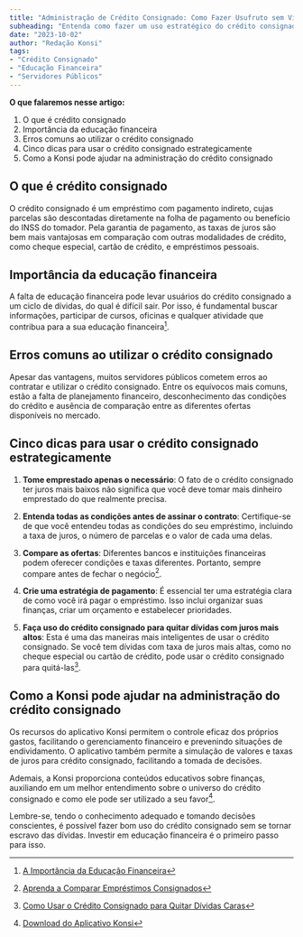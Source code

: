 ```yaml
---
title: "Administração de Crédito Consignado: Como Fazer Usufruto sem Virar Escravo das Dívidas"
subheading: "Entenda como fazer um uso estratégico do crédito consignado para não cair na armadilha do endividamento."
date: "2023-10-02"
author: "Redação Konsi"
tags:
- "Crédito Consignado"
- "Educação Financeira"
- "Servidores Públicos"
---
```


**O que falaremos nesse artigo:**
1. O que é crédito consignado 
2. Importância da educação financeira
3. Erros comuns ao utilizar o crédito consignado 
4. Cinco dicas para usar o crédito consignado estrategicamente
5. Como a Konsi pode ajudar na administração do crédito consignado

## **O que é crédito consignado**

O crédito consignado é um empréstimo com pagamento indireto, cujas parcelas são descontadas diretamente na folha de pagamento ou benefício do INSS do tomador. Pela garantia de pagamento, as taxas de juros são bem mais vantajosas em comparação com outras modalidades de crédito, como cheque especial, cartão de crédito, e empréstimos pessoais.

## **Importância da educação financeira**

A falta de educação financeira pode levar usuários do crédito consignado a um ciclo de dívidas, do qual é difícil sair. Por isso, é fundamental buscar informações, participar de cursos, oficinas e qualquer atividade que contribua para a sua educação financeira[^1^].

## **Erros comuns ao utilizar o crédito consignado** 

Apesar das vantagens, muitos servidores públicos cometem erros ao contratar e utilizar o crédito consignado. Entre os equívocos mais comuns, estão a falta de planejamento financeiro, desconhecimento das condições do crédito e ausência de comparação entre as diferentes ofertas disponíveis no mercado.

## **Cinco dicas para usar o crédito consignado estrategicamente**

1. **Tome emprestado apenas o necessário**: O fato de o crédito consignado ter juros mais baixos não significa que você deve tomar mais dinheiro emprestado do que realmente precisa.

2. **Entenda todas as condições antes de assinar o contrato**: Certifique-se de que você entendeu todas as condições do seu empréstimo, incluindo a taxa de juros, o número de parcelas e o valor de cada uma delas.

3. **Compare as ofertas**: Diferentes bancos e instituições financeiras podem oferecer condições e taxas diferentes. Portanto, sempre compare antes de fechar o negócio[^2^].

4. **Crie uma estratégia de pagamento**: É essencial ter uma estratégia clara de como você irá pagar o empréstimo. Isso inclui organizar suas finanças, criar um orçamento e estabelecer prioridades.

5. **Faça uso do crédito consignado para quitar dívidas com juros mais altos**: Esta é uma das maneiras mais inteligentes de usar o crédito consignado. Se você tem dívidas com taxa de juros mais altas, como no cheque especial ou cartão de crédito, pode usar o crédito consignado para quitá-las[^3^].

## **Como a Konsi pode ajudar na administração do crédito consignado**

Os recursos do aplicativo Konsi permitem o controle eficaz dos próprios gastos, facilitando o gerenciamento financeiro e prevenindo situações de endividamento. O aplicativo também permite a simulação de valores e taxas de juros para crédito consignado, facilitando a tomada de decisões.

Ademais, a Konsi proporciona conteúdos educativos sobre finanças, auxiliando em um melhor entendimento sobre o universo do crédito consignado e como ele pode ser utilizado a seu favor[^4^].

Lembre-se, tendo o conhecimento adequado e tomando decisões conscientes, é possível fazer bom uso do crédito consignado sem se tornar escravo das dívidas. Investir em educação financeira é o primeiro passo para isso.

[^1^]: [A Importância da Educação Financeira](https://www.konsi.com.br/blog/a-importncia-da-educao-financeira-para-servidores-pblicos-e-como-implement-la-em-sua-vida)
[^2^]: [Aprenda a Comparar Empréstimos Consignados](https://www.konsi.com.br/blog/aprenda-a-comparar-emprstimos-consignados-saiba-como-escolher-a-melhor-opo)
[^3^]: [Como Usar o Crédito Consignado para Quitar Dívidas Caras](https://www.konsi.com.br/blog/como-usar-o-crdito-consignado-para-quitar-dvidas-caras)
[^4^]: [Download do Aplicativo Konsi](https://www.konsi.com.br/download)